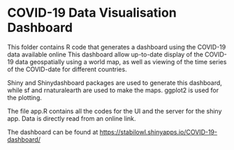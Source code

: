 # COVID-19 Data Visualisation Dashboard

This folder contains R code that generates a dashboard using the COVID-19 data available online
This dashboard allow up-to-date display of the COVID-19 data geospatially using a world map, as well as viewing of the time series of the COVID-date for different countries.

Shiny and Shinydashboard packages are used to generate this dashboard, while sf and rnaturalearth are used to make the maps. ggplot2 is used for the plotting. 

The file app.R contains all the codes for the UI and the server for the shiny app. Data is directly read from an online link. 

The dashboard can be found at https://stabilowl.shinyapps.io/COVID-19-dashboard/
